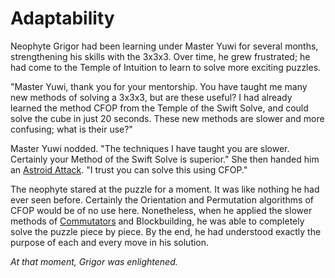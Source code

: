 # Adaptability

Neophyte Grigor had been learning under Master Yuwi for several months, strengthening his skills with the 3x3x3. Over time, he grew frustrated; he had come to the Temple of Intuition to learn to solve more exciting puzzles.

"Master Yuwi, thank you for your mentorship. You have taught me many new methods of solving a 3x3x3, but are these useful? I had already learned the method CFOP from the Temple of the Swift Solve, and could solve the cube in just 20 seconds. These new methods are slower and more confusing; what is their use?"

Master Yuwi nodded. "The techniques I have taught you are slower. Certainly your Method of the Swift Solve is superior." She then handed him an [Astroid Attack](https://twistypuzzles.com/cgi-bin/puzzle.cgi?pkey=1496). "I trust you can solve this using CFOP."

The neophyte stared at the puzzle for a moment. It was like nothing he had ever seen before. Certainly the Orientation and Permutation algorithms of CFOP would be of no use here. Nonetheless, when he applied the slower methods of [Commutators](/techniques/commutators.md) and Blockbuilding, he was able to completely solve the puzzle piece by piece. By the end, he had understood exactly the purpose of each and every move in his solution.

_At that moment, Grigor was enlightened._

